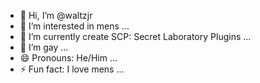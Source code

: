 - 👋 Hi, I’m @waltzjr
- 👀 I’m interested in mens ...
- 🌱 I’m currently create SCP: Secret Laboratory Plugins ...
- 💞️ I’m gay ...
- 😄 Pronouns: He/Him ...
- ⚡ Fun fact: I love mens ...
